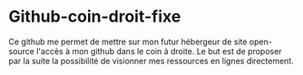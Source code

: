 # Github-coin-droit-fixe
 Ce github me permet de mettre sur mon futur hébergeur de site open-source l'accès à mon github dans le coin à droite. Le but est de proposer par la suite la possibilité de visionner mes ressources en lignes directement. 
